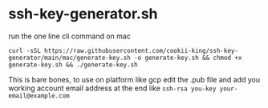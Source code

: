 # ssh-key-generator.sh

run the one line cli command on mac
```
curl -sSL https://raw.githubusercontent.com/cookii-king/ssh-key-generator/main/mac/generate-key.sh -o generate-key.sh && chmod +x generate-key.sh && ./generate-key.sh
```

This is bare bones, to use on platform like gcp edit the .pub file and add you working account email address at the end like ```ssh-rsa you-key your-email@example.com```
